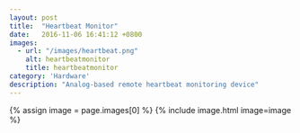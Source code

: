 ```yaml
---
layout: post
title:  "Heartbeat Monitor"
date:   2016-11-06 16:41:12 +0800
images:
  - url: "/images/heartbeat.png"
    alt: heartbeatmonitor
    title: heartbeatmonitor
category: 'Hardware'
description: "Analog-based remote heartbeat monitoring device"
---
```


{% assign image = page.images[0] %} 
{% include image.html image=image %}

<!-- Post body begin, and first image not in excerpt
{% assign image = page.images[0] %}  first element of the array is zero
{% include image.html image=image %} -->

